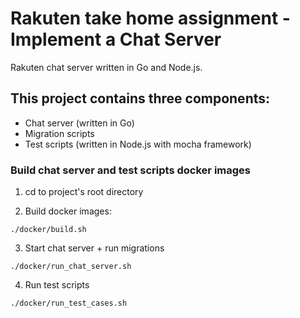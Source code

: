 # Rakuten take home assignment - Implement a Chat Server

Rakuten chat server written in Go and Node.js.

## This project contains three components:
* Chat server (written in Go)
* Migration scripts
* Test scripts (written in Node.js with mocha framework)

### Build chat server and test scripts docker images

1. cd to project's root directory

2. Build docker images:

`./docker/build.sh`

3. Start chat server + run migrations

`./docker/run_chat_server.sh`

4. Run test scripts

`./docker/run_test_cases.sh`
